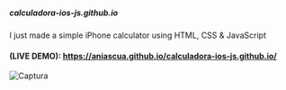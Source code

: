##### calculadora-ios-js.github.io
I just made a simple iPhone calculator using HTML, CSS &amp; JavaScript
#### (LIVE DEMO):  https://aniascua.github.io/calculadora-ios-js.github.io/
![Captura](https://user-images.githubusercontent.com/83845164/218287411-d84eceb0-48c3-4b7c-8e14-cbbf7200427d.PNG)
